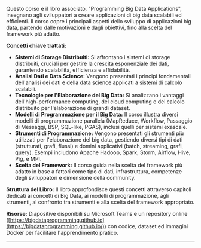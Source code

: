 
Questo corso e il libro associato, "Programming Big Data Applications", insegnano agli sviluppatori a creare applicazioni di big data scalabili ed efficienti.  Il corso copre i principali aspetti dello sviluppo di applicazioni big data, partendo dalle motivazioni e dagli obiettivi, fino alla scelta del framework più adatto.

**Concetti chiave trattati:**

* **Sistemi di Storage Distribuiti:**  Si affrontano i sistemi di storage distribuiti, cruciali per gestire la crescita esponenziale dei dati, garantendo scalabilità, efficienza e affidabilità.
* **Analisi Dati e Data Science:** Vengono presentati i principi fondamentali dell'analisi dei dati e della data science applicati a sistemi di calcolo scalabili.
* **Tecnologie per l'Elaborazione del Big Data:** Si analizzano i vantaggi dell'high-performance computing, del cloud computing e del calcolo distribuito per l'elaborazione di grandi dataset.
* **Modelli di Programmazione per il Big Data:** Il corso illustra diversi modelli di programmazione parallela (MapReduce, Workflow, Passaggio di Messaggi, BSP, SQL-like, PGAS), inclusi quelli per sistemi exascale.
* **Strumenti di Programmazione:** Vengono presentati gli strumenti più utilizzati per l'elaborazione del big data,  gestiendo diversi tipi di dati (strutturati, grafi, flussi) e domini applicativi (batch, streaming, grafi, query).  Esempi includono Apache Hadoop, Spark, Storm, Airflow, Hive, Pig, e MPI.
* **Scelta del Framework:** Il corso guida nella scelta del framework più adatto in base a fattori come tipo di dati, infrastruttura, competenze degli sviluppatori e dimensione della community.

**Struttura del Libro:** Il libro approfondisce questi concetti attraverso capitoli dedicati ai concetti di Big Data, ai modelli di programmazione, agli strumenti, al confronto tra strumenti e alla scelta del framework appropriato.

**Risorse:**  Diapositive disponibili su Microsoft Teams e un repository online ([https://bigdataprogramming.github.io](https://bigdataprogramming.github.io/)) con codice, dataset ed immagini Docker per facilitare l'apprendimento pratico.

---
